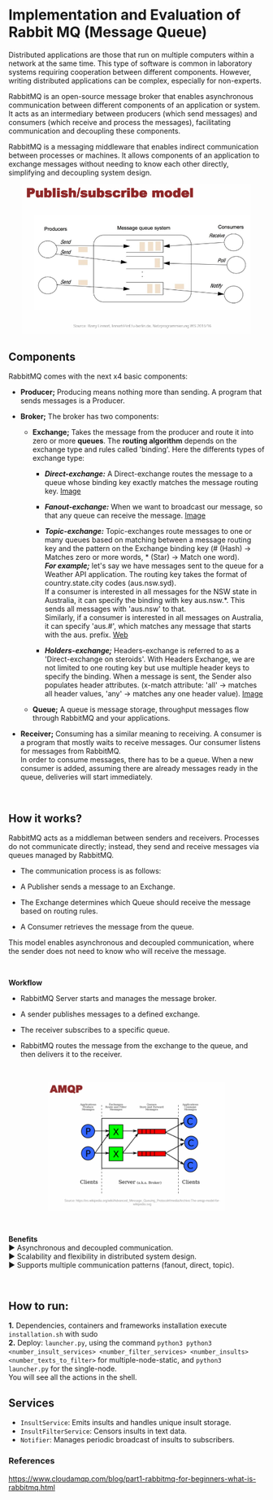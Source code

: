 
# Implementation and Evaluation of Rabbit MQ (Message Queue)

Distributed applications are those that run on multiple computers within a network at the same time. This type of software is common in laboratory systems requiring cooperation between different components. However, writing distributed applications can be complex, especially for non-experts.

RabbitMQ is an open-source message broker that enables asynchronous communication between different components of an application or system. It acts as an intermediary between producers (which send messages) and consumers (which receive and process the messages), facilitating communication and decoupling these components.

RabbitMQ is a messaging middleware that enables indirect communication between processes or machines. It allows components of an application to exchange messages without needing to know each other directly, simplifying and decoupling system design.

<p align="center">
  <img src="../resources/img/rabbitmq_architecture.PNG" alt="expr" width="450px">
</p>

## Components

RabbitMQ comes with the next x4 basic components:

- **Producer;** Producing means nothing more than sending. A program that sends messages is a Producer.

- **Broker;** The broker has two components:
  - **Exchange;** Takes the message from the producer and route it into zero or more **queues**. The **routing algorithm** depends on the exchange type and rules called 'binding'. Here the differents types of exchange type:
    - ***Direct-exchange:*** A Direct-exchange routes the message to a queue whose binding key exactly matches the message routing key. [Image](https://lostechies.com/content/derekgreer/uploads/2012/03/DirectExchange1.png)

    - ***Fanout-exchange:*** When we want to broadcast our message, so that any queue can receive the message. [Image](https://www.pragma.com.co/hs-fs/hubfs/blog/RabbitMQ/3mensaje_exchange_tipo_fanout.-.jpg?width=1224&name=3mensaje_exchange_tipo_fanout.-.jpg)

    - ***Topic-exchange:*** Topic-exchanges route messages to one or many queues based on matching between a message routing key and the pattern on the Exchange binding key (# (Hash) → Matches zero or more words, * (Star) → Match one word).<br>
    ***For example;*** let's say we have messages sent to the queue for a Weather API application. The routing key takes the format of country.state.city codes (aus.nsw.syd).<br>
    If a consumer is interested in all messages for the NSW state in Australia, it can specify the binding with key aus.nsw.*. This sends all messages with 'aus.nsw' to that.<br>
    Similarly, if a consumer is interested in all messages on Australia, it can specify 'aus.#', which matches any message that starts with the aus. prefix. [Web](https://www.rahulpnath.com/blog/topic-exchange-rabbitmq-dotnet/)

    - ***Holders-exchange;*** Headers-exchange is referred to as a 'Direct-exchange on steroids'. With Headers Exchange, we are not limited to one routing key but use multiple header keys to specify the binding. When a message is sent, the Sender also populates header attributes. (x-match attribute: 'all' → matches all header values, 'any' → matches any one header value). [Image](https://www.oreilly.com/api/v2/epubs/9781787281202/files/assets/eb834f63-0248-4d2c-8c34-e22821d1e858.png)

  - **Queue;** A queue is message storage, throughput messages flow through RabbitMQ and your applications.

- **Receiver;** Consuming has a similar meaning to receiving. A consumer is a program that mostly waits to receive messages. Our consumer listens for messages from RabbitMQ.<br>
In order to consume messages, there has to be a queue. When a new consumer is added, assuming there are already messages ready in the queue, deliveries will start immediately.

<br>

## How it works?

RabbitMQ acts as a middleman between senders and receivers. Processes do not communicate directly; instead, they send and receive messages via queues managed by RabbitMQ.

- The communication process is as follows:

- A Publisher sends a message to an Exchange.

- The Exchange determines which Queue should receive the message based on routing rules.

- A Consumer retrieves the message from the queue.

This model enables asynchronous and decoupled communication, where the sender does not need to know who will receive the message.

<br>

**Workflow**
- RabbitMQ Server starts and manages the message broker.

- A sender publishes messages to a defined exchange.

- The receiver subscribes to a specific queue.

- RabbitMQ routes the message from the exchange to the queue, and then delivers it to the receiver.

<br>

<p align="center">
  <img src="../resources/img/rabbitmqworkflow.PNG" alt="expr" width="350px">
</p>

<br>

 **Benefits<br>**
 ► Asynchronous and decoupled communication.<br>
 ► Scalability and flexibility in distributed system design.<br>
 ► Supports multiple communication patterns (fanout, direct, topic).<br>

 <br>

## How to run:

**1.** Dependencies, containers and frameworks installation execute `installation.sh` with sudo<br>
**2.** Deploy:
 `launcher.py`, using the command `python3 python3 <number_insult_services> <number_filter_services> <number_insults> <number_texts_to_filter>` for multiple-node-static, and `python3 launcher.py` for the single-node.<br>
 You will see all the actions in the shell.

## Services

- `InsultService`: Emits insults and handles unique insult storage.
- `InsultFilterService`: Censors insults in text data.
- `Notifier`: Manages periodic broadcast of insults to subscribers.

### References

https://www.cloudamqp.com/blog/part1-rabbitmq-for-beginners-what-is-rabbitmq.html